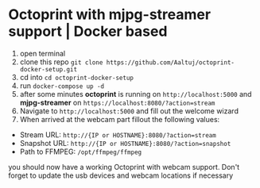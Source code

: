 # Octoprint with mjpg-streamer support | Docker based

1. open terminal
1. clone this repo `git clone https://github.com/Aaltuj/octoprint-docker-setup.git`
2. cd into `cd octoprint-docker-setup`
3. run `docker-compose up -d`
4. after some minutes **octoprint** is running on `http://localhost:5000` and **mjpg-streamer** on `https://localhost:8080/?action=stream`
5. Navigate to `http://localhost:5000` and fill out the welcome wizard
6. When arrived at the webcam part fillout the following values:
- Stream URL: `http://{IP or HOSTNAME}:8080/?action=stream` 
- Snapshot URL: `http://{IP or HOSTNAME}:8080/?action=snapshot`
- Path to FFMPEG: `/opt/ffmpeg/ffmpeg`

you should now have a working Octoprint with webcam support. 
Don't forget to update the usb devices and webcam locations if necessary 
